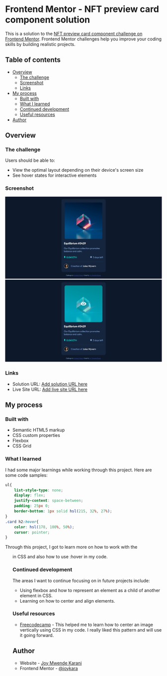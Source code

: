 # Frontend Mentor - NFT preview card component solution

This is a solution to the [NFT preview card component challenge on Frontend Mentor](https://www.frontendmentor.io/challenges/nft-preview-card-component-SbdUL_w0U). Frontend Mentor challenges help you improve your coding skills by building realistic projects. 

## Table of contents

- [Overview](#overview)
  - [The challenge](#the-challenge)
  - [Screenshot](#screenshot)
  - [Links](#links)
- [My process](#my-process)
  - [Built with](#built-with)
  - [What I learned](#what-i-learned)
  - [Continued development](#continued-development)
  - [Useful resources](#useful-resources)
- [Author](#author)

## Overview

### The challenge

Users should be able to:

- View the optimal layout depending on their device's screen size
- See hover states for interactive elements

### Screenshot

![](./images/screenshot.jpg)
![](./images/screenshot2.jpg)


### Links

- Solution URL: [Add solution URL here](https://your-solution-url.com)
- Live Site URL: [Add live site URL here](https://joykara.github.io/nft-preview-card/)

## My process

### Built with

- Semantic HTML5 markup
- CSS custom properties
- Flexbox
- CSS Grid

### What I learned

I had some major learnings while working through this project. Here are some code samples:


```css
ul{
    list-style-type: none;
    display: flex;
    justify-content: space-between;
    padding: 25px 0;
    border-bottom: 1px solid hsl(215, 32%, 27%);
}
.card h2:hover{
    color: hsl(178, 100%, 50%);
    cursor: pointer;
}
```
Through this project, I got to learn more on how to work with the <ul> in CSS and also how to use :hover in my code.

### Continued development

The areas I want to continue focusing on in future projects include:
- Using flexbox and how to represent an element as a child of another element in CSS.
- Learning on how to center and align elements.

### Useful resources

- [Freecodecamp](https://www.freecodecamp.org/news/how-to-center-an-image-in-css/) - This helped me to learn how to center an image vertically using CSS in my code. I really liked this pattern and will use it going forward.

## Author

- Website - [Joy Mwende Karani](https://..........)
- Frontend Mentor - [@joykara](https://www.frontendmentor.io/profile/joykara)

